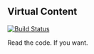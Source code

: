 Virtual Content
---

[![Build Status](https://travis-ci.org/kosuha606/virtual-content.svg?branch=master)](https://travis-ci.org/kosuha606/virtual-content)

Read the code. If you want.
